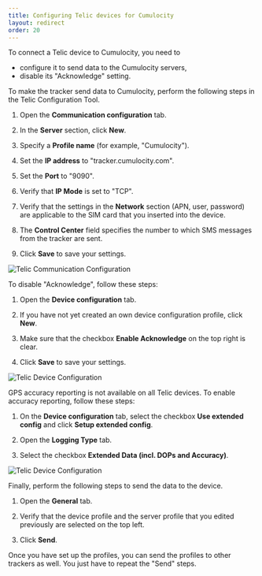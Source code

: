 ```yaml
---
title: Configuring Telic devices for Cumulocity
layout: redirect
order: 20
---
```

To connect a Telic device to Cumulocity, you need to

* configure it to send data to the Cumulocity servers,
* disable its "Acknowledge" setting.

To make the tracker send data to Cumulocity, perform the following steps in the Telic Configuration Tool.

1. Open the **Communication configuration** tab.

2. In the **Server** section, click **New**.

3. Specify a **Profile name** (for example, "Cumulocity").

4. Set the **IP address** to "tracker.cumulocity.com".

5. Set the **Port** to "9090".

6. Verify that **IP Mode** is set to "TCP".

7. Verify that the settings in the **Network** section (APN, user, password) are applicable to the SIM card that you inserted into the device.

8. The **Control Center** field specifies the number to which SMS messages from the tracker are sent.

9. Click **Save** to save your settings.

![Telic Communication Configuration](/guides/images/devices/telic/telic-communication-configuration.png)


To disable "Acknowledge", follow these steps:

1. Open the **Device configuration** tab.

2. If you have not yet created an own device configuration profile, click **New**.

3. Make sure that the checkbox **Enable Acknowledge** on the top right is clear.

4. Click **Save** to save your settings.

![Telic Device Configuration](/guides/images/devices/telic/telic-device-configuration.png)

GPS accuracy reporting is not available on all Telic devices. To enable accuracy reporting, follow these steps:

1. On the **Device configuration** tab, select the checkbox **Use extended config** and click  **Setup extended config**.

3. Open the **Logging Type** tab.

4. Select the checkbox **Extended Data (incl. DOPs and Accuracy)**.

![Telic Device Configuration](/guides/images/devices/telic/telicdevlogtype.png)


Finally, perform the following steps to send the data to the device.

1. Open the **General** tab.

2. Verify that the device profile and the server profile that you edited previously are selected on the top left.

3. Click **Send**.

Once you have set up the profiles, you can send the profiles to other trackers as well. You just have to repeat the "Send" steps.
